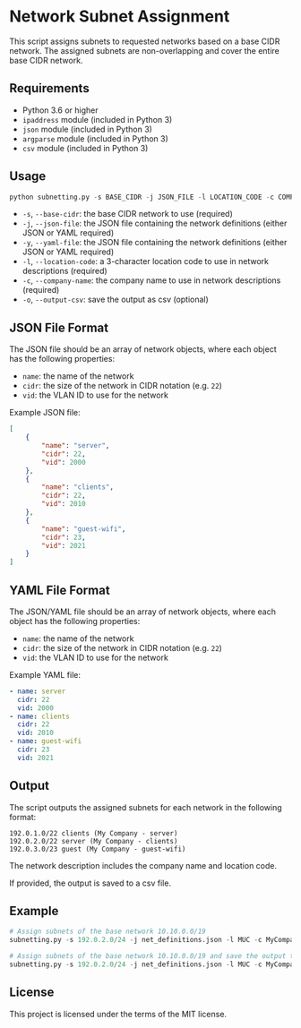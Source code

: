# Network Subnet Assignment

This script assigns subnets to requested networks based on a base CIDR network. The assigned subnets are non-overlapping and cover the entire base CIDR network.

## Requirements

* Python 3.6 or higher
* `ipaddress` module (included in Python 3)
* `json` module (included in Python 3)
* `argparse` module (included in Python 3)
* `csv` module (included in Python 3)

## Usage

```python
python subnetting.py -s BASE_CIDR -j JSON_FILE -l LOCATION_CODE -c COMPANY_NAME
```

* `-s`, `--base-cidr`: the base CIDR network to use (required)
* `-j`, `--json-file`: the JSON file containing the network definitions (either JSON or YAML required)
* `-y`, `--yaml-file`: the JSON file containing the network definitions (either JSON or YAML required)
* `-l`, `--location-code`: a 3-character location code to use in network descriptions (required)
* `-c`, `--company-name`: the company name to use in network descriptions (required)
* `-o`, `--output-csv`: save the output as csv (optional)

## JSON File Format

The JSON file should be an array of network objects, where each object has the following properties:

* `name`: the name of the network
* `cidr`: the size of the network in CIDR notation (e.g. `22`)
* `vid`: the VLAN ID to use for the network

Example JSON file:

```json
[
    {
        "name": "server",
        "cidr": 22,
        "vid": 2000
    },
    {
        "name": "clients",
        "cidr": 22,
        "vid": 2010
    },
    {
        "name": "guest-wifi",
        "cidr": 23,
        "vid": 2021
    }
]
```

## YAML File Format

The JSON/YAML file should be an array of network objects, where each object has the following properties:

* `name`: the name of the network
* `cidr`: the size of the network in CIDR notation (e.g. `22`)
* `vid`: the VLAN ID to use for the network

Example YAML file:

```yaml
- name: server
  cidr: 22
  vid: 2000
- name: clients
  cidr: 22
  vid: 2010
- name: guest-wifi
  cidr: 23
  vid: 2021
```

## Output

The script outputs the assigned subnets for each network in the following format:

```text
192.0.1.0/22 clients (My Company - server)
192.0.2.0/22 server (My Company - clients)
192.0.3.0/23 guest (My Company - guest-wifi)
```

The network description includes the company name and location code.

If provided, the output is saved to a csv file.

## Example

```python
# Assign subnets of the base network 10.10.0.0/19
subnetting.py -s 192.0.2.0/24 -j net_definitions.json -l MUC -c MyCompany

# Assign subnets of the base network 10.10.0.0/19 and save the output to the csv file
subnetting.py -s 192.0.2.0/24 -j net_definitions.json -l MUC -c MyCompany -o subnets.csv
```

## License

This project is licensed under the terms of the MIT license.
